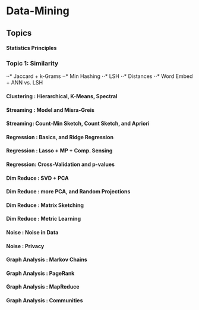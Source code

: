 # Data-Mining
## Topics  
#### Statistics Principles
### Topic 1: Similarity
⋅⋅* Jaccard + k-Grams
⋅⋅* Min Hashing
⋅⋅* LSH
⋅⋅* Distances
⋅⋅* Word Embed + ANN vs. LSH 
#### Clustering : Hierarchical, K-Means, Spectral
#### Streaming : Model and Misra-Greis
#### Streaming: Count-Min Sketch, Count Sketch, and Apriori
#### Regression : Basics, and Ridge Regression
#### Regression : Lasso + MP + Comp. Sensing
#### Regression: Cross-Validation and p-values
#### Dim Reduce : SVD + PCA 
#### Dim Reduce : more PCA, and Random Projections 
#### Dim Reduce : Matrix Sketching 
#### Dim Reduce : Metric Learning 
#### 	Noise : Noise in Data  
#### Noise : Privacy  
#### Graph Analysis : Markov Chains  
#### Graph Analysis : PageRank 
#### Graph Analysis : MapReduce  
#### Graph Analysis : Communities  

